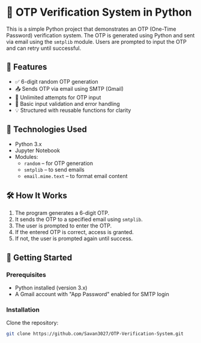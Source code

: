
# 🔐 OTP Verification System in Python

This is a simple Python project that demonstrates an OTP (One-Time Password) verification system. The OTP is generated using Python and sent via email using the `smtplib` module. Users are prompted to input the OTP and can retry until successful.

## 📌 Features

- ✅ 6-digit random OTP generation
- 📤 Sends OTP via email using SMTP (Gmail)
- 🔁 Unlimited attempts for OTP input
- 🧠 Basic input validation and error handling
- 💡 Structured with reusable functions for clarity

## 📂 Technologies Used

- Python 3.x
- Jupyter Notebook
- Modules:
  - `random` – for OTP generation
  - `smtplib` – to send emails
  - `email.mime.text` – to format email content

## 🛠 How It Works

1. The program generates a 6-digit OTP.
2. It sends the OTP to a specified email using `smtplib`.
3. The user is prompted to enter the OTP.
4. If the entered OTP is correct, access is granted.
5. If not, the user is prompted again until success.

## 🚀 Getting Started

### Prerequisites
- Python installed (version 3.x)
-  A Gmail account with "App Password" enabled for SMTP login
### Installation

Clone the repository:
```bash
git clone https://github.com/Savan3027/OTP-Verification-System.git
